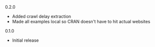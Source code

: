 0.2.0
* Added crawl delay extraction
* Made all examples local so CRAN doesn't have to hit actual websites

0.1.0 
* Initial release
